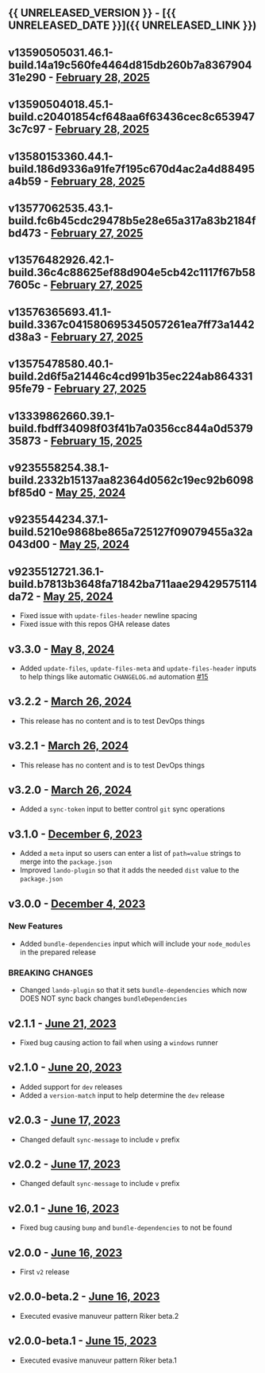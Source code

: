 ## {{ UNRELEASED_VERSION }} - [{{ UNRELEASED_DATE }}]({{ UNRELEASED_LINK }})

## v13590505031.46.1-build.14a19c560fe4464d815db260b7a836790431e290 - [February 28, 2025](git://github.com/lando/prepare-release-action.git)

## v13590504018.45.1-build.c20401854cf648aa6f63436cec8c6539473c7c97 - [February 28, 2025](git://github.com/lando/prepare-release-action.git)

## v13580153360.44.1-build.186d9336a91fe7f195c670d4ac2a4d88495a4b59 - [February 28, 2025](git://github.com/lando/prepare-release-action.git)

## v13577062535.43.1-build.fc6b45cdc29478b5e28e65a317a83b2184fbd473 - [February 27, 2025](git://github.com/lando/prepare-release-action.git)

## v13576482926.42.1-build.36c4c88625ef88d904e5cb42c1117f67b587605c - [February 27, 2025](git://github.com/lando/prepare-release-action.git)

## v13576365693.41.1-build.3367c041580695345057261ea7ff73a1442d38a3 - [February 27, 2025](git://github.com/lando/prepare-release-action.git)

## v13575478580.40.1-build.2d6f5a21446c4cd991b35ec224ab86433195fe79 - [February 27, 2025](git://github.com/lando/prepare-release-action.git)

## v13339862660.39.1-build.fbdff34098f03f41b7a0356cc844a0d537935873 - [February 15, 2025](git://github.com/lando/prepare-release-action.git)

## v9235558254.38.1-build.2332b15137aa82364d0562c19ec92b6098bf85d0 - [May 25, 2024](git://github.com/lando/prepare-release-action.git)

## v9235544234.37.1-build.5210e9868be865a725127f09079455a32a043d00 - [May 25, 2024](git://github.com/lando/prepare-release-action.git)

## v9235512721.36.1-build.b7813b3648fa71842ba711aae29429575114da72 - [May 25, 2024](git://github.com/lando/prepare-release-action.git)

* Fixed issue with `update-files-header` newline spacing
* Fixed issue with this repos GHA release dates

## v3.3.0 - [May 8, 2024](https://github.com/lando/prepare-release-action/releases/tag/v3.3.0)

* Added `update-files`, `update-files-meta` and `update-files-header` inputs to help things like automatic `CHANGELOG.md` automation [#15](https://github.com/lando/prepare-release-action/issues/15)

## v3.2.2 - [March 26, 2024](https://github.com/lando/prepare-release-action/releases/tag/v3.2.2)

* This release has no content and is to test DevOps things

## v3.2.1 - [March 26, 2024](https://github.com/lando/prepare-release-action/releases/tag/v3.2.1)

* This release has no content and is to test DevOps things

## v3.2.0 - [March 26, 2024](https://github.com/lando/prepare-release-action/releases/tag/v3.2.0)

* Added a `sync-token` input to better control `git` sync operations

## v3.1.0 - [December 6, 2023](https://github.com/lando/prepare-release-action/releases/tag/v3.1.0)

* Added a `meta` input so users can enter a list of `path=value` strings to merge into the `package.json`
* Improved `lando-plugin` so that it adds the needed `dist` value to the `package.json`

## v3.0.0 - [December 4, 2023](https://github.com/lando/prepare-release-action/releases/tag/v3.0.0)

### New Features

* Added `bundle-dependencies` input which will include your `node_modules` in the prepared release

### **BREAKING CHANGES**

* Changed `lando-plugin` so that it sets `bundle-dependencies` which now DOES NOT sync back changes `bundleDependencies`

## v2.1.1 - [June 21, 2023](https://github.com/lando/prepare-release-action/releases/tag/v2.1.1)

* Fixed bug causing action to fail when using a `windows` runner

## v2.1.0 - [June 20, 2023](https://github.com/lando/prepare-release-action/releases/tag/v2.1.0)

* Added support for `dev` releases
* Added a `version-match` input to help determine the `dev` release

## v2.0.3 - [June 17, 2023](https://github.com/lando/prepare-release-action/releases/tag/v2.0.3)

* Changed default `sync-message` to include `v` prefix

## v2.0.2 - [June 17, 2023](https://github.com/lando/prepare-release-action/releases/tag/v2.0.2)

* Changed default `sync-message` to include `v` prefix

## v2.0.1 - [June 16, 2023](https://github.com/lando/prepare-release-action/releases/tag/v2.0.1)

* Fixed bug causing `bump` and `bundle-dependencies` to not be found

## v2.0.0 - [June 16, 2023](https://github.com/lando/prepare-release-action/releases/tag/v2.0.0)

* First `v2` release

## v2.0.0-beta.2 - [June 16, 2023](https://github.com/lando/prepare-release-action/releases/tag/v2.0.0-beta.2)

* Executed evasive manuveur pattern Riker beta.2

## v2.0.0-beta.1 - [June 15, 2023](https://github.com/lando/prepare-release-action/releases/tag/v2.0.0-beta.1)

* Executed evasive manuveur pattern Riker beta.1
